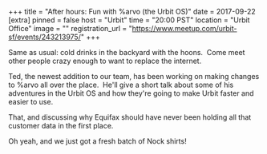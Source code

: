 
+++
title = "After hours: Fun with %arvo (the Urbit OS)"
date = 2017-09-22
[extra]
pinned = false
host = "Urbit"
time = "20:00 PST"
location = "Urbit Office"
image = ""
registration_url = "https://www.meetup.com/urbit-sf/events/243213975/"
+++

Same as usual: cold drinks in the backyard with the hoons.  Come meet other people crazy enough to want to replace the internet.  

Ted, the newest addition to our team, has been working on making changes to %arvo all over the place.  He'll give a short talk about some of his adventures in the Urbit OS and how they're going to make Urbit faster and easier to use.

That, and discussing why Equifax should have never been holding all that customer data in the first place.

Oh yeah, and we just got a fresh batch of Nock shirts! 
